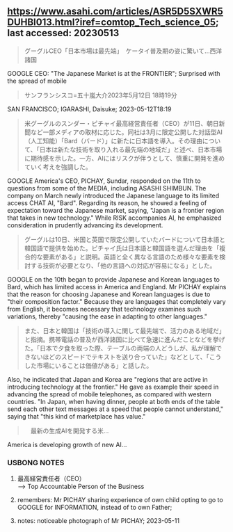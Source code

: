 ## https://www.asahi.com/articles/ASR5D5SXWR5DUHBI013.html?iref=comtop_Tech_science_05; last accessed: 20230513

> グーグルCEO「日本市場は最先端」　ケータイ普及期の姿に驚いて…西洋諸国

GOOGLE CEO: "The Japanese Market is at the FRONTIER"; Surprised with the spread of mobile

> サンフランシスコ=五十嵐大介2023年5月12日 18時19分

SAN FRANCISCO; IGARASHI, Daisuke; 2023-05-12T18:19

> 米グーグルのスンダー・ピチャイ最高経営責任者（CEO）が11日、朝日新聞など一部メディアの取材に応じた。同社は3月に限定公開した対話型AI（人工知能）「Bard（バード）」に新たに日本語を導入。その理由について、「日本は新たな技術を取り入れる最先端の地域だ」と述べ、日本市場に期待感を示した。一方、AIにはリスクが伴うとして、慎重に開発を進めていく考えを強調した。

GOOGLE America's CEO, PICHAY, Sundar, responded on the 11th to questions from some of the MEDIA, including ASASHI SHIMBUN. The company on March newly introduced the Japanese language to its limited access CHAT AI, "Bard". Regarding its reason, he showed a feeling of expectation toward the Japanese market, saying, "Japan is a frontier region that takes in new technology." While RISK accompanies AI, he emphasized consideration in prudently advancing its development.

> グーグルは10日、米国と英国で限定公開していたバードについて日本語と韓国語で提供を始めた。ピチャイ氏は日本語と韓国語を選んだ理由を「複合的な要素がある」と説明。英語と全く異なる言語のため様々な要素を検討する技術が必要となり、「他の言語への対応が容易になる」とした。

GOOGLE on the 10th began to provide Japanese and Korean languages to Bard, which has limited access in America and England. Mr PICHAY explains that the reason for choosing Japanese and Korean languages is due to "their composition factor." Because they are languages that completely vary from English, it becomes necessary that technology examines such variations, thereby "causing the ease in adapting to other languages."

> また、日本と韓国は「技術の導入に関して最先端で、活力のある地域だ」と指摘。携帯電話の普及が西洋諸国に比べて急速に進んだことなどを挙げた。「日本で夕食を取った際、テーブルの両端の人どうしが、私が理解できないほどのスピードでテキストを送り合っていた」などとして、「こうした市場にいることは価値がある」と話した。

Also, he indicated that Japan and Korea are "regions that are active in introducing technology at the frontier." He gave as example their speed in advancing the spread of mobile telephones, as compared with western countries. "In Japan, when having dinner, people at both ends of the table send each other text messages at a speed that people cannot understand," saying that "this kind of marketplace has value."

>　最新の生成AIを開発する米…

America is developing growth of new AI...

### USBONG NOTES

1) 最高経営責任者（CEO）<br/>
--> Top Accountable Person of the Business

2) remembers: Mr PICHAY sharing experience of own child opting to go to GOOGLE for INFORMATION, instead of to own Father;

3) notes: noticeable photograph of Mr PICHAY; 2023-05-11


